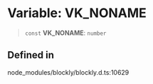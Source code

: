 # Variable: VK_NONAME

> `const` **VK_NONAME**: `number`

## Defined in

node_modules/blockly/blockly.d.ts:10629
